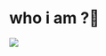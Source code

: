 # who i am ?👋


<img align="center" src="https://user-images.githubusercontent.com/11248391/187425702-72de783a-c79b-4c42-949b-46f78778d95a.svg
">
